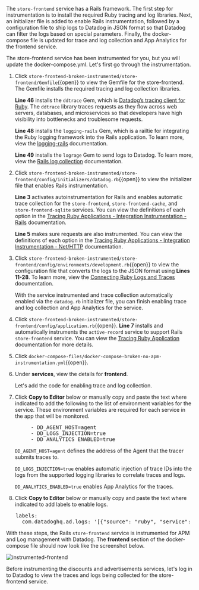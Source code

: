The `store-frontend` service has a Rails framework. The first step for instrumentation is to install the required Ruby tracing and log libraries. Next, an initializer file is added to enable Rails instrumentation, followed by a configuration file to ship logs to Datadog in JSON format so that Datadog can filter the logs based on special parameters. Finally, the docker-compose file is updated for trace and log collection and App Analytics for the frontend service.

The store-frontend service has been instrumented for you, but you will update the docker-compose.yml. Let's first go through the instrumentation.

1. Click `store-frontend-broken-instrumented/store-frontend/Gemfile`{{open}} to view the Gemfile for the store-frontend. The Gemfile installs the required tracing and log collection libraries.<p> **Line 46** installs the `ddtrace` Gem, which is <a href="https://docs.datadoghq.com/tracing/setup/ruby/" target="_blank">Datadog’s tracing client for Ruby</a>. The `ddtrace` library traces requests as they flow across web servers, databases, and microservices so that developers have high visibility into bottlenecks and troublesome requests. <p>**Line 48** installs the `logging-rails` Gem, which is a railtie for integrating the Ruby logging framework into the Rails application. To learn more, view the <a href="https://github.com/TwP/logging-rails" target="_blank">logging-rails</a> documentation. <p>**Line 49** installs the `lograge` Gem to send logs to Datadog. To learn more, view the <a href="https://docs.datadoghq.com/logs/log_collection/ruby/#setup" target="_blank"> Rails log collection</a> documentation.

2. Click `store-frontend-broken-instrumented/store-frontend/config/initializers/datadog.rb`{{open}} to view the initializer file that enables Rails instrumentation. <p>**Line 3** activates autoinstrumentation for Rails and enables automatic trace collection for the `store-frontend`, `store-frontend-cache`, and `store-frontend-sqlite` services. You can view the definitions of each option in the <a href="https://docs.datadoghq.com/tracing/setup/ruby/#rails" target="_blank">Tracing Ruby Applications - Integration Instrumentation - Rails</a> documentation. <p>**Line 5** makes sure requests are also instrumented. You can view the definitions of each option in the <a href="https://docs.datadoghq.com/tracing/setup/ruby/#net-http" target="_blank">Tracing Ruby Applications - Integration Instrumentation - Net/HTTP</a> documentation.

3. Click `store-frontend-broken-instrumented/store-frontend/config/environments/development.rb`{{open}} to view the configuration file that converts the logs to the JSON format using **Lines 11-28**. To learn more, view the <a href="https://docs.datadoghq.com/tracing/connect_logs_and_traces/ruby/?tab=lograge#automatic-trace-id-injection" target="_blank">Connecting Ruby Logs and Traces</a> documentation. <p> With the service instrumented and trace collection automatically enabled via the `datadog.rb` initializer file, you can finish enabling trace and log collection and App Analytics for the service.

4. Click `store-frontend-broken-instrumented/store-frontend/config/application.rb`{{open}}. **Line 7** installs and automatically instruments the `active-record` service to support Rails `store-frontend` service. You can view the <a href="https://docs.datadoghq.com/tracing/setup/ruby/#active-record" target="_blank"> Tracing Ruby Application</a> documentation for more details.

5. Click `docker-compose-files/docker-compose-broken-no-apm-instrumentation.yml`{{open}}.

6. Under **services**, view the details for **frontend**. <p> Let's add the code for enabling trace and log collection.

7. Click **Copy to Editor** below or manually copy and paste the text where indicated to add the following to the list of environment variables for the service. These environment variables are required for each service in the app that will be monitored.

   <pre class="file" data-filename="docker-compose-files/docker-compose-broken-no-apm-instrumentation.yml" data-target="insert" data-marker="# add frontend env variables">
        - DD_AGENT_HOST=agent
        - DD_LOGS_INJECTION=true
        - DD_ANALYTICS_ENABLED=true</pre>

   `DD_AGENT_HOST=agent` defines the address of the Agent that the tracer submits traces to.

   `DD_LOGS_INJECTION=true` enables automatic injection of trace IDs into the logs from the supported logging libraries to correlate traces and logs.

   `DD_ANALYTICS_ENABLED=true` enables App Analytics for the traces.

8. Click **Copy to Editor** below or manually copy and paste the text where indicated to add labels to enable logs.

<pre class="file" data-filename="docker-compose-files/docker-compose-broken-no-apm-instrumentation.yml" data-target="insert" data-marker="# add frontend log labels">
   labels:
     com.datadoghq.ad.logs: '[{"source": "ruby", "service": "store-frontend"}]'</pre>

With these steps, the Rails `store-frontend` service is instrumented for APM and Log management with Datadog. The **frontend** section of the docker-compose file should now look like the screenshot below. <p> ![instrumented-frontend](instrumentapp2/assets/instrumented-frontend.png)

Before instrumenting the discounts and advertisements services, let's log in to Datadog to view the traces and logs being collected for the store-frontend service.
